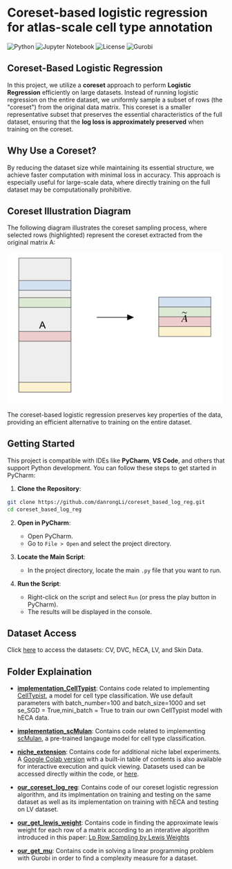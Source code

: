 # Coreset-based logistic regression for atlas-scale cell type annotation
![Python](https://img.shields.io/badge/python-3.8%2B-blue) ![Jupyter Notebook](https://img.shields.io/badge/Notebook-Jupyter-orange) ![License](https://img.shields.io/badge/license-MIT-green) ![Gurobi](https://img.shields.io/badge/Powered_by-Gurobi-red)

## Coreset-Based Logistic Regression

In this project, we utilize a **coreset** approach to perform **Logistic Regression** efficiently on large datasets. Instead of running logistic regression on the entire dataset, we uniformly sample a subset of rows (the "coreset") from the original data matrix. This coreset is a smaller representative subset that preserves the essential characteristics of the full dataset, ensuring that the **log loss is approximately preserved** when training on the coreset.

## Why Use a Coreset?
By reducing the dataset size while maintaining its essential structure, we achieve faster computation with minimal loss in accuracy. This approach is especially useful for large-scale data, where directly training on the full dataset may be computationally prohibitive.

## Coreset Illustration Diagram
The following diagram illustrates the coreset sampling process, where selected rows (highlighted) represent the coreset extracted from the original matrix A:

<img src="linear_regression.png" alt="Project Logo" width="500"/>

The coreset-based logistic regression preserves key properties of the data, providing an efficient alternative to training on the entire dataset.

## Getting Started
This project is compatible with IDEs like **PyCharm**, **VS Code**, and others that support Python development. You can follow these steps to get started in PyCharm:

1. **Clone the Repository**:
```bash
git clone https://github.com/danrongLi/coreset_based_log_reg.git
cd coreset_based_log_reg
```

2. **Open in PyCharm**:
   - Open PyCharm.
   - Go to `File > Open` and select the project directory.

3. **Locate the Main Script**:
   - In the project directory, locate the main `.py` file that you want to run.

4. **Run the Script**:
   - Right-click on the script and select `Run` (or press the play button in PyCharm).
   - The results will be displayed in the console.

## Dataset Access
Click [here](https://drive.google.com/drive/folders/1mj5txQ_L_9jYs397UxSTcA4L_7xPyaBG?usp=share_link) to access the datasets: CV, DVC, hECA, LV, and Skin Data.
## Folder Explaination
- [**implementation_CellTypist**](implementation_CellTypist): Contains code related to implementing [CellTypist](https://github.com/Teichlab/celltypist), a model for cell type classification. We use default parameters with batch_number=100 and batch_size=1000 and set se_SGD = True,mini_batch = True to train our own CellTypist model with hECA data. 

- [**implementation_scMulan**](implementation_scMulan): Contains code related to implementing [scMulan](https://github.com/SuperBianC/scMulan), a pre-trained langauge model for cell type classification.

- [**niche_extension**](niche_extension): Contains code for additional niche label experiments. A [Google Colab version](https://colab.research.google.com/drive/1wjeWuys_cdI3jvvQOk6966sCMtw0CwD3?usp=sharing) with a built-in table of contents is also available for interactive execution and quick viewing. Datasets used can be accessed directly within the code, or [here](https://drive.google.com/drive/folders/11gfaEMSgEZB1JzhYaA9kc7Sxf7duhW35?usp=sharing).

- [**our_coreset_log_reg**](our_coreset_log_reg): Contains code of our coreset logistic regression algorithm, and its implmentation on training and testing on the same dataset as well as its implementation on training with hECA and testing on LV dataset.

- [**our_get_lewis_weight**](our_get_lewis_weight): Contains code in finding the approximate lewis weight for each row of a matrix according to an interative algorithm introduced in this paper: [Lp Row Sampling by Lewis Weights](https://doi.org/10.1145/2746539.2746567) 

- [**our_get_mu**](our_get_mu): Contains code in solving a linear programming problem with Gurobi in order to find a complexity measure for a dataset.

  
